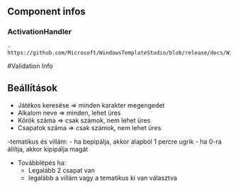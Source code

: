 ﻿## Component infos
### ActivationHandler
	-https://github.com/Microsoft/WindowsTemplateStudio/blob/release/docs/WinUI/activation.md


#Validation Info

## Beállítások

- Játékos keresése => minden karakter megengedet
- Alkalom neve => minden, lehet üres
- Körök száma => csak számok, nem lehet üres
- Csapatok száma => csak számok, nem lehet üres

-tematikus és villám:
	- ha bepipálja, akkor alapból 1 percre ugrik
	- ha 0-ra állítja, akkor kipipálja magát

- Továbblépés ha:
	- Legalább 2 csapat van
	- legalább a villám vagy a tematikus ki van választva